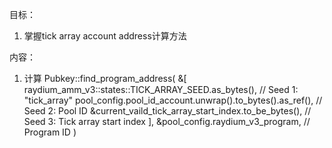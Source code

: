 
目标：
1. 掌握tick array account address计算方法

内容：
1. 计算
Pubkey::find_program_address(
    &[
        raydium_amm_v3::states::TICK_ARRAY_SEED.as_bytes(),        // Seed 1: "tick_array"
        pool_config.pool_id_account.unwrap().to_bytes().as_ref(),   // Seed 2: Pool ID
        &current_vaild_tick_array_start_index.to_be_bytes(),        // Seed 3: Tick array start index
    ],
    &pool_config.raydium_v3_program,                               // Program ID
)
